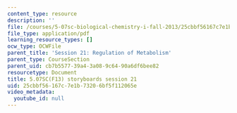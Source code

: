 ```yaml
---
content_type: resource
description: ''
file: /courses/5-07sc-biological-chemistry-i-fall-2013/25cbbf56167c7e1b73206bf5f112065e_sb_session21.pdf
file_type: application/pdf
learning_resource_types: []
ocw_type: OCWFile
parent_title: 'Session 21: Regulation of Metabolism'
parent_type: CourseSection
parent_uid: cb7b5577-39a4-3a08-9c64-90a6df6bee82
resourcetype: Document
title: 5.07SC(F13) storyboards session 21
uid: 25cbbf56-167c-7e1b-7320-6bf5f112065e
video_metadata:
  youtube_id: null
---
```

